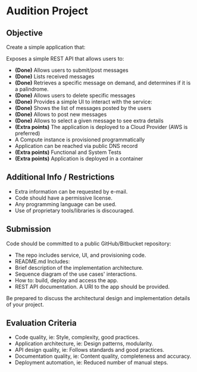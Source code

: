 # Audition Project
## Objective
Create a simple application that:

Exposes a simple REST API that allows users to:
- **(Done)** Allows users to submit/post messages 
- **(Done)** Lists received messages
- **(Done)** Retrieves a specific message on demand, and determines if it is a palindrome.
- **(Done)** Allows users to delete specific messages
- **(Done)** Provides a simple UI to interact with the service:
- **(Done)** Shows the list of messages posted by the users
- **(Done)** Allows to post new messages
- **(Done)** Allows to select a given message to see extra details
- **(Extra points)** The application is deployed to a Cloud Provider (AWS is preferred)
- A Compute instance is provisioned programmatically
- Application can be reached via public DNS record
- **(Extra points)** Functional and System Tests
- **(Extra points)** Application is deployed in a container

## Additional Info / Restrictions
- Extra information can be requested by e-mail.
- Code should have a permissive license.
- Any programming language can be used.
- Use of proprietary tools/libraries is discouraged.

## Submission
Code should be committed to a public GitHub/Bitbucket repository:
- The repo includes service, UI, and provisioning code.
- README.md Includes:
- Brief description of the implementation architecture.
- Sequence diagram of the use cases' interactions.
- How to: build, deploy and access the app.
- REST API documentation.
A URI to the app should be provided.

Be prepared to discuss the architectural design and implementation details of your project.

## Evaluation Criteria
- Code quality, ie: Style, complexity, good practices.
- Application architecture, ie: Design patterns, modularity.
- API design quality, ie: Follows standards and good practices.
- Documentation quality, ie: Content quality, completeness and accuracy.
- Deployment automation, ie: Reduced number of manual steps.
